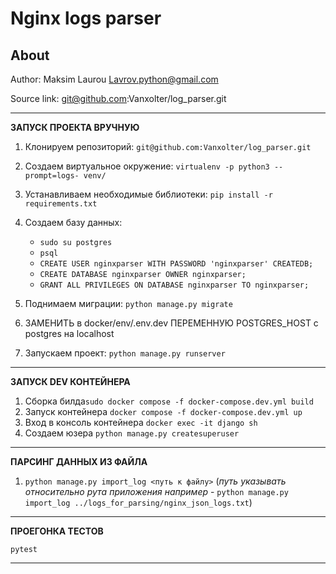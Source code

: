 Nginx logs parser
========


About
-----


Author: Maksim Laurou <Lavrov.python@gmail.com>

Source link: git@github.com:Vanxolter/log_parser.git

------------------

**ЗАПУСК ПРОЕКТА ВРУЧНУЮ**

1) Клонируем репозиторий: ``` git@github.com:Vanxolter/log_parser.git ```

2) Создаем виртуальное окружение: ``` virtualenv -p python3 --prompt=logs- venv/ ```

3) Устанавливаем необходимые библиотеки: ``` pip install -r requirements.txt ```

4) Создаем базу данных:
	*  ``` sudo su postgres ```
	* ``` psql ```
	* ``` CREATE USER nginxparser WITH PASSWORD 'nginxparser' CREATEDB; ```
	* ``` CREATE DATABASE nginxparser OWNER nginxparser; ```
	* ``` GRANT ALL PRIVILEGES ON DATABASE nginxparser TO nginxparser; ```

5) Поднимаем миграции: ``` python manage.py migrate ```<br/>

6) ЗАМЕНИТЬ в docker/env/.env.dev ПЕРЕМЕННУЮ POSTGRES_HOST с postgres на localhost 

7) Запускаем проект: ``` python manage.py runserver ```

------------------

**ЗАПУСК DEV КОНТЕЙНЕРА**

1) Сборка билда``` sudo docker compose -f docker-compose.dev.yml build ```
2) Запуск контейнера ``` docker compose -f docker-compose.dev.yml up ```
3) Вход в консоль контейнера ``` docker exec -it django sh ```
4) Создаем юзера ```python manage.py createsuperuser```

------------------

**ПАРСИНГ ДАННЫХ ИЗ ФАЙЛА**
1) ``` python manage.py import_log <путь к файлу> ```
   (_путь указывать относительно рута приложения например_ - ```python manage.py import_log ../logs_for_parsing/nginx_json_logs.txt```)
------------------


**ПРОЕГОНКА ТЕСТОВ**

``` pytest ```


------------------